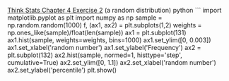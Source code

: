 [Think Stats Chapter 4 Exercise 2](http://greenteapress.com/thinkstats2/html/thinkstats2005.html#toc41) (a random distribution)
python ```
import matplotlib.pyplot as plt
import numpy as np
sample = np.random.random(1000)
f, (ax1, ax2) = plt.subplots(1,2)
weights = np.ones_like(sample)/float(len(sample))
ax1 = plt.subplot(131)
ax1.hist(sample, weights=weights, bins=1000)
ax1.set_ylim([0, 0.003])
ax1.set_xlabel('random number')
ax1.set_ylabel('Frequency')
ax2 = plt.subplot(132)
ax2.hist(sample, normed=1, histtype='step', cumulative=True)
ax2.set_ylim([0, 1.1])
ax2.set_xlabel('random number')
ax2.set_ylabel('percentile')
plt.show()
```